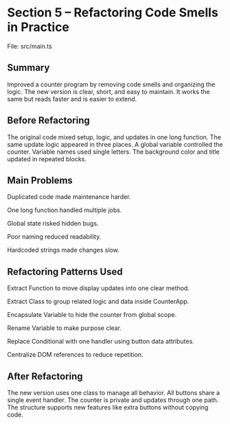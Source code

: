 # Section 5 – Refactoring Code Smells in Practice



File: src/main.ts

## Summary
Improved a counter program by removing code smells and organizing the logic. The new version is clear, short, and easy to maintain. It works the same but reads faster and is easier to extend.

## Before Refactoring
The original code mixed setup, logic, and updates in one long function. The same update logic appeared in three places. A global variable controlled the counter. Variable names used single letters. The background color and title updated in repeated blocks.

## Main Problems

Duplicated code made maintenance harder.

One long function handled multiple jobs.

Global state risked hidden bugs.

Poor naming reduced readability.

Hardcoded strings made changes slow.

## Refactoring Patterns Used

Extract Function to move display updates into one clear method.

Extract Class to group related logic and data inside CounterApp.

Encapsulate Variable to hide the counter from global scope.

Rename Variable to make purpose clear.

Replace Conditional with one handler using button data attributes.

Centralize DOM references to reduce repetition.

## After Refactoring
The new version uses one class to manage all behavior. All buttons share a single event handler. The counter is private and updates through one path. The structure supports new features like extra buttons without copying code.